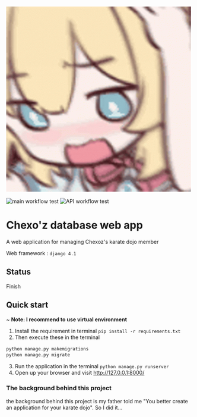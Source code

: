 <p>
    <img src="assets/406ceaf8b409a4f3e1bacef2cd084592.gif">
</p>

![main workflow test](https://github.com/GizaJ0811/chexo_db_app/actions/workflows/django.yml/badge.svg?)
![API workflow test](https://github.com/GizaJ0811/chexo_db_app/actions/workflows/django.yml/badge.svg?branch=api)

# Chexo'z database web app
A web application for managing Chexoz's karate dojo member

Web framework : `django 4.1`

## Status
Finish

## Quick start
~ **Note: I recommend to use virtual environment**
1. Install the requirement in terminal `pip install -r requirements.txt`
2. Then execute these in the terminal
```bash
python manage.py makemigrations
python manage.py migrate
```
3. Run the application in the terminal `python manage.py runserver`
4. Open up your browser and visit http://127.0.0.1:8000/

### The background behind this project
the background behind this project is my father told me "You better create an application for your karate dojo". So I did it...
